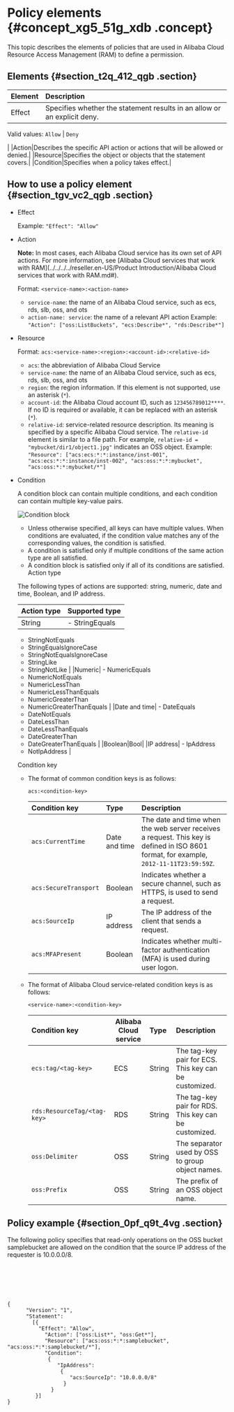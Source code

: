 # Policy elements {#concept_xg5_51g_xdb .concept}

This topic describes the elements of policies that are used in Alibaba Cloud Resource Access Management \(RAM\) to define a permission.

## Elements {#section_t2q_412_qgb .section}

|Element|Description|
|:------|:----------|
|Effect| Specifies whether the statement results in an allow or an explicit deny.

 Valid values: `Allow` | `Deny`

 |
|Action|Describes the specific API action or actions that will be allowed or denied.|
|Resource|Specifies the object or objects that the statement covers.|
|Condition|Specifies when a policy takes effect.|

## How to use a policy element {#section_tgv_vc2_qgb .section}

-   Effect

    Example: `"Effect": "Allow"`

-   Action

    **Note:** In most cases, each Alibaba Cloud service has its own set of API actions. For more information, see [Alibaba Cloud services that work with RAM](../../../../reseller.en-US/Product Introduction/Alibaba Cloud services that work with RAM.md#).

    Format: `<service-name>:<action-name>`

    -   `service-name`: the name of an Alibaba Cloud service, such as ecs, rds, slb, oss, and ots
    -   `action-name: service`: the name of a relevant API action
    Example: `"Action": ["oss:ListBuckets", "ecs:Describe*", "rds:Describe*"]`

-   Resource

    Format: `acs:<service-name>:<region>:<account-id>:<relative-id>`

    -   `acs`: the abbreviation of Alibaba Cloud Service
    -   `service-name`: the name of an Alibaba Cloud service, such as ecs, rds, slb, oss, and ots
    -   `region`: the region information. If this element is not supported, use an asterisk \(`*`\).
    -   `account-id`: the Alibaba Cloud account ID, such as `123456789012****`. If no ID is required or available, it can be replaced with an asterisk \(`*`\).
    -   `relative-id`: service-related resource description. Its meaning is specified by a specific Alibaba Cloud service. The `relative-id` element is similar to a file path. For example, `relative-id = "mybucket/dir1/object1.jpg"` indicates an OSS object.
    Example: `"Resource": ["acs:ecs:*:*:instance/inst-001", "acs:ecs:*:*:instance/inst-002", "acs:oss:*:*:mybucket", "acs:oss:*:*:mybucket/*"]`

-   Condition

    A condition block can contain multiple conditions, and each condition can contain multiple key-value pairs.

    ![](images/38714_en-US.png "Condition block")

    -   Unless otherwise specified, all keys can have multiple values. When conditions are evaluated, if the condition value matches any of the corresponding values, the condition is satisfied.
    -   A condition is satisfied only if multiple conditions of the same action type are all satisfied.
    -   A condition block is satisfied only if all of its conditions are satisfied.
    Action type

    The following types of actions are supported: string, numeric, date and time, Boolean, and IP address.

    |Action type|Supported type|
    |:----------|:-------------|
    |String|     -   StringEquals
    -   StringNotEquals
    -   StringEqualsIgnoreCase
    -   StringNotEqualsIgnoreCase
    -   StringLike
    -   StringNotLike
 |
    |Numeric|     -   NumericEquals
    -   NumericNotEquals
    -   NumericLessThan
    -   NumericLessThanEquals
    -   NumericGreaterThan
    -   NumericGreaterThanEquals
 |
    |Date and time|     -   DateEquals
    -   DateNotEquals
    -   DateLessThan
    -   DateLessThanEquals
    -   DateGreaterThan
    -   DateGreaterThanEquals
 |
    |Boolean|Bool|
    |IP address|     -   IpAddress
    -   NotIpAddress
 |

    Condition key

    -   The format of common condition keys is as follows:

        ``` {#codeblock_fvr_7e3_rf5}
        acs:<condition-key>
        ```

        |Condition key|Type|Description|
        |:------------|:---|:----------|
        |`acs:CurrentTime`|Date and time|The date and time when the web server receives a request. This key is defined in ISO 8601 format, for example, `2012-11-11T23:59:59Z`.|
        |`acs:SecureTransport`|Boolean|Indicates whether a secure channel, such as HTTPS, is used to send a request.|
        |`acs:SourceIp`|IP address|The IP address of the client that sends a request.|
        |`acs:MFAPresent`|Boolean|Indicates whether multi-factor authentication \(MFA\) is used during user logon.|

    -   The format of Alibaba Cloud service-related condition keys is as follows:

        ``` {#codeblock_htp_y2s_g4h}
        <service-name>:<condition-key>
        ```

        |Condition key|Alibaba Cloud service|Type|Description|
        |:------------|---------------------|:---|:----------|
        |`ecs:tag/<tag-key>`|ECS|String|The tag-key pair for ECS. This key can be customized.|
        |`rds:ResourceTag/<tag-key>`|RDS|String|The tag-key pair for RDS. This key can be customized.|
        |`oss:Delimiter`|OSS|String|The separator used by OSS to group object names.|
        |`oss:Prefix`|OSS|String|The prefix of an OSS object name.|


## Policy example {#section_0pf_q9t_4vg .section}

The following policy specifies that read-only operations on the OSS bucket samplebucket are allowed on the condition that the source IP address of the requester is 10.0.0.0/8.

``` {#codeblock_vg4_shc_zbt}






{
      "Version": "1",
      "Statement":
        [{
          "Effect": "Allow",
            "Action": ["oss:List*", "oss:Get*"],
            "Resource": ["acs:oss:*:*:samplebucket", "acs:oss:*:*:samplebucket/*"],
            "Condition":
             {
                "IpAddress":
                 {
                    "acs:SourceIp": "10.0.0.0/8"
                  }
              }
         }]
}
```

